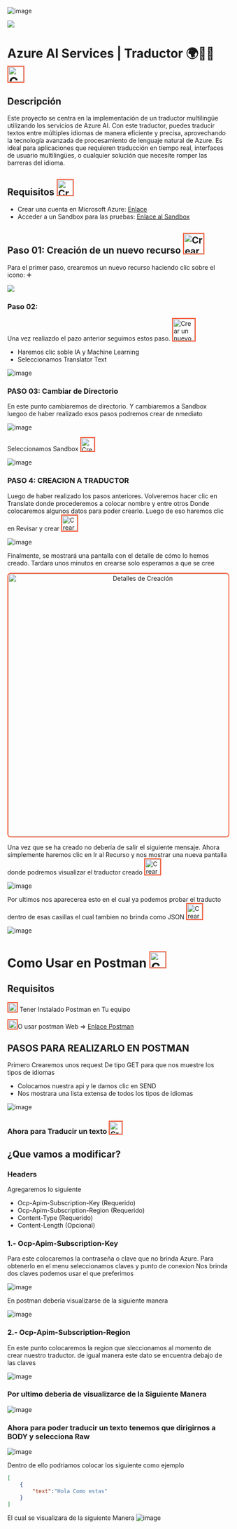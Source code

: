 ![image](https://github.com/user-attachments/assets/83a52b55-da3b-4dc6-ab0f-d20a5f4ef7c1)<p>
  <img src="https://eu01.edcwb.com/educanews/interface/images/noticies/21345-4d886d43fa244e7c8aa987eb14bb24a0.jpg">
</p>

  
# Azure AI Services | Traductor 🌍🎌🍁 <img src="https://media.tenor.com/9MZ0S-cWtakAAAAi/mewing.gif" alt="Crear un nuevo recurso" width="35" style="border: 2px solid #FF5733;">

## Descripción

Este proyecto se centra en la implementación de un traductor multilingüe utilizando los servicios de Azure AI. Con este traductor, puedes traducir textos entre múltiples idiomas de manera eficiente y precisa, aprovechando la tecnología avanzada de procesamiento de lenguaje natural de Azure. Es ideal para aplicaciones que requieren traducción en tiempo real, interfaces de usuario multilingües, o cualquier solución que necesite romper las barreras del idioma.

## Requisitos  <img src="https://media.tenor.com/REoBdf2ztLEAAAAj/check-mark-good.gif" alt="Crear un nuevo recurso" width="35" style="border: 2px solid #FF5733;">

- Crear una cuenta en Microsoft Azure: [Enlace](https://azure.microsoft.com/es-es/pricing/purchase-options/azure-account/)
- Acceder a un Sandbox para las pruebas: [Enlace al Sandbox](https://learn.microsoft.com/en-us/training/modules/intro-to-python/5-exercise-output?authuser=0)
  
## Paso 01: Creación de un nuevo recurso  <img src="https://influencermarketinghub.com/wp-content/uploads/2019/06/Animated-GIF-without-Background.gif" alt="Crear un nuevo recurso" width="45" style="border: 2px solid #FF5733; aling-items:end;">

Para el primer paso, crearemos un nuevo recurso haciendo clic sobre el icono: ➕  
<p>
  <img src="https://github.com/user-attachments/assets/683ea92c-d37a-466d-9f36-1943ccbe46a2">
</p>



### Paso 02:  

Una vez realiazdo el pazo anterior seguimos estos paso. <img src="https://i.pinimg.com/originals/38/99/3e/38993e4640f2512c6ed50e03a45f2baa.gif" alt="Crear un nuevo recurso" width="50" style="border: 2px solid #FF5733;">

- Haremos clic soble IA y Machine Learning
- Seleccionamos Translator Text
  
![image](https://github.com/user-attachments/assets/adab4030-8542-4db9-8413-f2132acd62b6)

### PASO 03: Cambiar de Directorio
En este punto cambiaremos de directorio. Y cambiaremos a Sandbox luegoo de haber realizado esos pasos podremos crear  de nmediato

![image](https://github.com/user-attachments/assets/44864551-8e24-42f2-aac9-9215ed9bbcae)

Seleccionamos Sandbox  <img src="https://media.baamboozle.com/uploads/images/385030/1622522728_206497_gif-url.gif" alt="Crear un nuevo recurso" width="30" style="border: 2px solid #FF5733;">

![image](https://github.com/user-attachments/assets/d2186d6b-a8e3-4373-9a63-4d9b350490f3)


### PASO 4: CREACION  A TRADUCTOR
Luego de haber realizado los pasos anteriores. Volveremos hacer clic en  Translate donde procederemos a colocar nombre y entre  otros
Donde colocaremos algunos datos para poder crearlo. Luego de eso haremos clic en Revisar y crear  <img src="https://media.tenor.com/REoBdf2ztLEAAAAj/check-mark-good.gif" alt="Crear un nuevo recurso" width="35" style="border: 2px solid #FF5733;">


![image](https://github.com/user-attachments/assets/6ab87a68-e230-4336-9626-0a15ad9a8bc3)


Finalmente, se mostrará una pantalla con el detalle de cómo lo hemos creado. Tardara unos minutos en crearse solo esperamos a que se cree


<p align="center">
  <img src="https://github.com/user-attachments/assets/b972062f-99f6-43ed-9a5c-b1b92520e189" alt="Detalles de Creación" width="600" style="border: 2px solid #FF5733; border-radius: 8px;">
</p>

Una vez que se ha creado no deberia de salir el siguiente mensaje. Ahora simplemente haremos clic en Ir al Recurso y nos mostrar una nueva pantalla donde podremos visualizar el traductor creado <img src="https://img.clipart-library.com/2/clip-check-mark-gif/clip-check-mark-gif-18.gif" alt="Crear un nuevo recurso" width="35" style="border: 2px solid #FF5733;">

![image](https://github.com/user-attachments/assets/be5f2279-66aa-49d7-9ba1-f514289d961e)


Por ultimos nos aparecerea esto en el cual ya podemos probar el traducto dentro de esas casillas el cual tambien no brinda como JSON <img src="https://images.emojiterra.com/google/noto-emoji/animated-emoji/1f60a.gif" alt="Crear un nuevo recurso" width="35" style="border: 2px solid #FF5733;">

![image](https://github.com/user-attachments/assets/0aead70d-8847-45c9-8775-18c95bffeefb)

# Como Usar en Postman <img src="https://cdn.iconscout.com/icon/free/png-256/free-postman-logo-icon-download-in-svg-png-gif-file-formats--technology-social-media-company-brand-vol-5-pack-logos-icons-2945092.png?f=webp" alt="Crear un nuevo recurso" width="35" style="border: 2px solid #FF5733;">

## Requisitos  
 
<img src="https://upload.wikimedia.org/wikipedia/commons/thumb/8/8b/Eo_circle_green_white_checkmark.svg/2048px-Eo_circle_green_white_checkmark.svg.png" alt="Crear un nuevo recurso" width="20" style="border: 2px solid #FF5733;"> Tener Instalado Postman en Tu equipo

<img src="https://upload.wikimedia.org/wikipedia/commons/thumb/8/8b/Eo_circle_green_white_checkmark.svg/2048px-Eo_circle_green_white_checkmark.svg.png" alt="Crear un nuevo recurso" width="20" style="border: 2px solid #FF5733;">O usar postman Web =>   [Enlace Postman](https://web.postman.co/workspace)

## PASOS PARA REALIZARLO EN POSTMAN

Primero Crearemos unos request De tipo GET para que nos muestre los tipos de idiomas

- Colocamos nuestra api y le damos clic en SEND
- Nos mostrara una lista extensa de todos los tipos de idiomas

![image](https://github.com/user-attachments/assets/655f8a5a-158f-4efa-9f43-cc5a03517af5)

### Ahora para Traducir un texto  <img src="https://play-lh.googleusercontent.com/wjzioNo8WoOFXXQbW2QkhUP8olp6O6_SMOtaGma1JUNswu8E81PY_q0a8CtxxWwRq-g=w240-h480-rw" alt="Crear un nuevo recurso" width="28" style="border: 2px solid #FF5733;"> 

## ¿Que vamos a modificar?

### Headers
Agregaremos lo siguiente

- Ocp-Apim-Subscription-Key (Requerido)
- Ocp-Apim-Subscription-Region (Requerido)
- Content-Type    (Requerido)
- Content-Length	(Opcional)
       
### 1.- Ocp-Apim-Subscription-Key

Para este colocaremos la contraseña o clave que no brinda Azure. Para obtenerlo en el menu seleccionamos claves y punto de conexion
Nos brinda dos claves podemos usar el que preferimos

![image](https://github.com/user-attachments/assets/53568c5c-19c5-4618-9e83-c473818658e6)

En postman deberia visualizarse de la siguiente manera

![image](https://github.com/user-attachments/assets/7eaa68de-25ea-4b94-b071-b856eeed2174)


### 2.- Ocp-Apim-Subscription-Region

En este punto colocaremos la region que sleccionamos al momento de crear nuestro traductor. de igual manera este dato se encuentra debajo de las claves

![image](https://github.com/user-attachments/assets/7fb7f16a-28ef-4ed2-b962-23ff8751a139)



###  Por ultimo deberia de visualizarce de la Siguiente Manera

![image](https://github.com/user-attachments/assets/53e5b94b-8fda-4d4d-9cf0-213adbca37d6)


### Ahora para poder traducir un texto tenemos que dirigirnos a BODY y selecciona Raw

![image](https://github.com/user-attachments/assets/21e4e87b-61dc-40e3-868a-b65f14440bff)


Dentro de ello podriamos colocar los siguiente como ejemplo
```json
[
    {
        "text":"Hola Como estas"
    }
]
```

El cual se visualizara de la siguiente Manera
![image](https://github.com/user-attachments/assets/05cf76d9-0cd1-4d96-909f-463c0dccb9ba)

